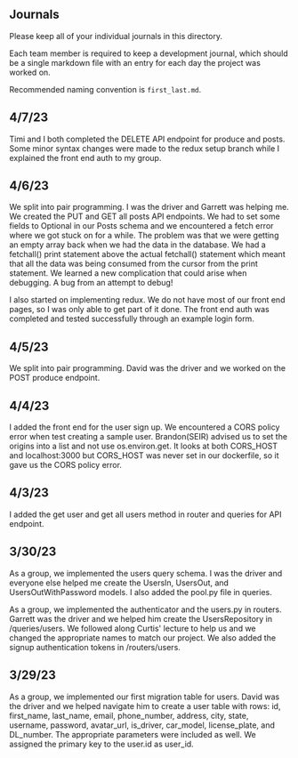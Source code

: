## Journals

Please keep all of your individual journals in this directory.

Each team member is required to keep a development journal, which should be a single markdown file with an entry for each day the project was worked on.

Recommended naming convention is `first_last.md`.

## 4/7/23

Timi and I both completed the DELETE API endpoint for produce and posts. Some minor syntax changes were made to the redux setup branch while I explained the front end auth to my group.

## 4/6/23

We split into pair programming. I was the driver and Garrett was helping me. We created the PUT and GET all posts API endpoints. We had to set some fields to Optional in our Posts schema and we encountered a fetch error where we got stuck on for a while. The problem was that we were getting an empty array back when we had the data in the database. We had a fetchall() print statement above the actual fetchall() statement which meant that all the data was being consumed from the cursor from the print statement. We learned a new complication that could arise when debugging. A bug from an attempt to debug!

I also started on implementing redux. We do not have most of our front end pages, so I was only able to get part of it done. The front end auth was completed and tested successfully through an example login form.

## 4/5/23

We split into pair programming. David was the driver and we worked on the POST produce endpoint.

## 4/4/23

I added the front end for the user sign up. We encountered a CORS policy error when test creating a sample user. Brandon(SEIR) advised us to set the origins into a list and not use os.environ.get. It looks at both CORS_HOST and localhost:3000 but CORS_HOST was never set in our dockerfile, so it gave us the CORS policy error.

## 4/3/23

I added the get user and get all users method in router and queries for API endpoint.

## 3/30/23

As a group, we implemented the users query schema. I was the driver and everyone else helped me create the UsersIn, UsersOut, and UsersOutWithPassword models. I also added the pool.py file in queries.

As a group, we implemented the authenticator and the users.py in routers. Garrett was the driver and we helped him create the UsersRepository in /queries/users. We followed along Curtis' lecture to help us and we changed the appropriate names to match our project. We also added the signup authentication tokens in /routers/users.

## 3/29/23

As a group, we implemented our first migration table for users. David was the driver and we helped navigate him to create a user table with rows: id, first_name, last_name, email, phone_number, address, city, state, username, password, avatar_url, is_driver, car_model, license_plate, and DL_number. The appropriate parameters were included as well. We assigned the primary key to the user.id as user_id.
